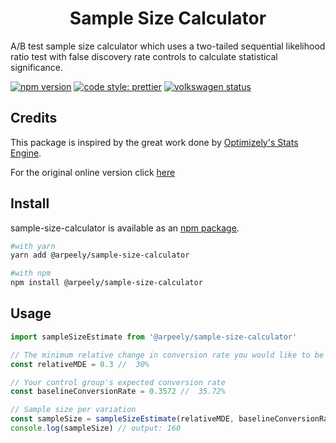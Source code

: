 <h1 align="center">Sample Size Calculator</h1>

A/B test sample size calculator which uses a two-tailed sequential likelihood ratio test with false discovery rate controls to calculate statistical significance.

[![npm version](https://img.shields.io/npm/v/@arpeely/sample-size-calculator.svg?style=flat-square)](https://www.npmjs.com/package/@arpeely/sample-size-calculator)
[![code style: prettier](https://img.shields.io/badge/code_style-prettier-ff69b4.svg?style=flat-square)](https://github.com/prettier/prettier)
[![volkswagen status](https://auchenberg.github.io/volkswagen/volkswargen_ci.svg?v=1)](https://github.com/auchenberg/volkswagen)

## Credits

This package is inspired by the great work done by [Optimizely's Stats Engine](https://www.optimizely.com).

For the original online version click [here](https://www.optimizely.com/sample-size-calculator/)

## Install

sample-size-calculator is available as an [npm package](https://www.npmjs.com/package/@arpeely/sample-size-calculator).

```sh
#with yarn
yarn add @arpeely/sample-size-calculator

#with npm
npm install @arpeely/sample-size-calculator
```

## Usage

```javascript
import sampleSizeEstimate from '@arpeely/sample-size-calculator'

// The minimum relative change in conversion rate you would like to be able to detect.
const relativeMDE = 0.3 //  30%

// Your control group's expected conversion rate
const baselineConversionRate = 0.3572 //  35.72%

// Sample size per variation
const sampleSize = sampleSizeEstimate(relativeMDE, baselineConversionRate)
console.log(sampleSize) // output: 160
```
